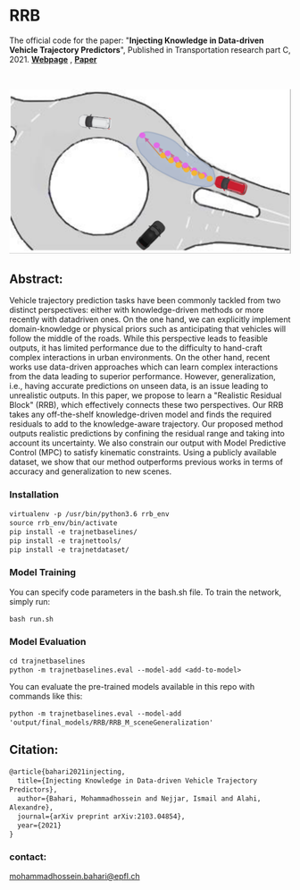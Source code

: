 # RRB
The official code for the paper: "**Injecting Knowledge in Data-driven Vehicle Trajectory Predictors**", Published in Transportation research part C, 2021. 
[**Webpage**](https://mohammadhossein-bahari.github.io/RRB/) , [**Paper**](https://arxiv.org/pdf/2103.04854.pdf)

&nbsp;

<img src="pull.PNG" alt="drawing" width="600"/>




## Abstract:
Vehicle trajectory prediction tasks have been commonly tackled from two distinct
perspectives: either with knowledge-driven methods or more recently with datadriven ones. On the one hand, we can explicitly implement domain-knowledge
or physical priors such as anticipating that vehicles will follow the middle of the
roads. While this perspective leads to feasible outputs, it has limited performance
due to the difficulty to hand-craft complex interactions in urban environments.
On the other hand, recent works use data-driven approaches which can learn
complex interactions from the data leading to superior performance. However,
generalization, i.e., having accurate predictions on unseen data, is an issue leading
to unrealistic outputs. In this paper, we propose to learn a "Realistic Residual
Block" (RRB), which effectively connects these two perspectives. Our RRB
takes any off-the-shelf knowledge-driven model and finds the required residuals
to add to the knowledge-aware trajectory. Our proposed method outputs realistic
predictions by confining the residual range and taking into account its uncertainty.
We also constrain our output with Model Predictive Control (MPC) to satisfy
kinematic constraints. Using a publicly available dataset, we show that our method
outperforms previous works in terms of accuracy and generalization to new scenes.


### Installation ###
```
virtualenv -p /usr/bin/python3.6 rrb_env
source rrb_env/bin/activate
pip install -e trajnetbaselines/
pip install -e trajnettools/
pip install -e trajnetdataset/
```

### Model Training ###
You can specify code parameters in the bash.sh file. To train the network, simply run:
```
bash run.sh
```
### Model Evaluation ###
```
cd trajnetbaselines
python -m trajnetbaselines.eval --model-add <add-to-model>
```
You can evaluate the pre-trained models available in this repo with commands like this: 
```
python -m trajnetbaselines.eval --model-add 'output/final_models/RRB/RRB_M_sceneGeneralization'
```

## Citation: 
```
@article{bahari2021injecting,
  title={Injecting Knowledge in Data-driven Vehicle Trajectory Predictors},
  author={Bahari, Mohammadhossein and Nejjar, Ismail and Alahi, Alexandre},
  journal={arXiv preprint arXiv:2103.04854},
  year={2021}
}
```
### contact:
mohammadhossein.bahari@epfl.ch
